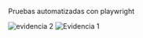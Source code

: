 Pruebas automatizadas con playwright

![evidencia 2](https://github.com/user-attachments/assets/90bd964e-b0e6-439a-b42a-ce16d732532d)
![Evidencia 1](https://github.com/user-attachments/assets/ef93780b-57ee-4906-9a6a-e471ab7859ab)
